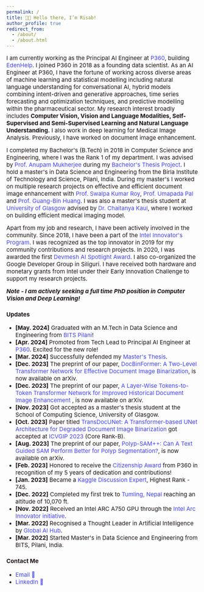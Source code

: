 ```yaml
---
permalink: /
title: 👋🏼 Hello there, I’m Risab!
author_profile: true
redirect_from: 
  - /about/
  - /about.html
---
```


<span style="font-size: 15px; color: #1B1212;">I am currently working as the Principal AI Engineer at <a href="https://www.p360.com/" style="text-decoration: none; color: #4040FF;">P360</a>, building <a href="https://www.p360.com/edenhelp/" style="text-decoration: none; color: #4040FF;">EdenHelp</a>. I joined P360 in 2018 as a founding data scientist. As an AI Engineer at P360, I have the fortune of working across diverse areas of machine learning and statistical modelling including natural language understanding for conversational AI, hybrid models combining intent-driven and generative approaches, time series forecasting and optimization techniques, and predictive modelling within the pharmaceutical sector. My research interest broadly includes <strong>Computer Vision, Vision and Language Modalities, Self-Supervised and Semi-Supervised Learning and Natural Language Understanding.</strong> I also work in deep learning for Medical Image Analysis. Previously, I have worked on document image enhancement.

<span style="font-size: 15px; color: #1B1212;">I completed my Bachelor's (B.Tech) in 2018 in Computer Science and Engineering, where I was the Rank 1 of my department. I was advised by <a href="https://scholar.google.co.in/citations?user=pixVZ0oAAAAJ&hl=en" style="text-decoration: none; color: #4040FF;">Prof. Anupam Mukherjee</a> during my <a href="https://devmesh.intel.com/projects/self-driving-bot-on-intel-architecture#about-section" style="text-decoration: none; color: #4040FF;">Bachelor's Thesis Project</a>. I hold a master's in Data Science and Engineering from the Birla Institute of Technology and Science, Pilani, India. During my master's I worked on multiple research projects on effective and efficient document image enhancement with <a href="https://scholar.google.com/citations?user=1WVrFGwAAAAJ&hl=en" style="text-decoration: none; color: #4040FF;">Prof. Swalpa Kumar Roy</a>, <a href="https://scholar.google.com/citations?user=2_z_CogAAAAJ&hl=en" style="text-decoration: none; color: #4040FF;">Prof. Umapada Pal</a> and <a href="https://scholar.google.com.sg/citations?user=LhSqQCIAAAAJ&hl=en" style="text-decoration: none; color: #4040FF;">Prof. Guang-Bin Huang</a>. I was also a master's thesis student at <a href="https://www.gla.ac.uk/" style="text-decoration: none; color: #4040FF;">University of Glasgow</a> advised by <a href="https://chaitanya-kaul.github.io/" style="text-decoration: none; color: #4040FF;">Dr. Chaitanya Kaul</a>, where I worked on building efficient medical imaging model.


<span style="font-size: 15px; color: #1B1212;">Apart from my job and research, I have been actively involved in the community. Since 2018, I have been a part of the <a href="https://devmesh.intel.com/users/risab-biswas" style="text-decoration: none; color: #4040FF;">Intel Innovator's Program</a>. I was recognized as the top innovator in 2019 for my community contributions and research projects. In 2020, I was awarded the first <a href="https://devmesh.intel.com/posts/638312/congrats-to-our-devmesh-spotlight-award-winners" style="text-decoration: none; color: #4040FF;">Devmesh AI Spotlight Award</a>. I also co-organized the Google Developer Group in Siliguri. I have received both hardware and monetary grants from Intel under their Early Innovation Challenge to support my research projects.

<span style="font-size: 15px; color: #1B1212;"><strong><em>Note - I am actively seeking a full time PhD position in Computer Vision and Deep Learning!</em></strong></span>

### <span style="font-size: 15px; color: #1B1212;">Updates</span>
- <span style="font-size: 15px; color: #1B1212;">**[May. 2024]** Graduated with an M.Tech in Data Science and Engineering from <a href="https://www.bits-pilani.ac.in/" style="color: #4040FF; text-decoration: none;">BITS Pilani</a>!</span>
- <span style="font-size: 15px; color: #1B1212;">**[Apr. 2024]** Promoted from Tech Lead to Principal AI Engineer at <a href="https://www.p360.com/leadership/" style="color: #4040FF; text-decoration: none;">P360</a>. Excited for the new role!</span>
- <span style="font-size: 15px; color: #1B1212;">**[Mar. 2024]** Successfully defended my <a href="https://arxiv.org/pdf/2406.03173" style="color: #4040FF; text-decoration: none;">Master's Thesis</a>.</span>
- <span style="font-size: 15px; color: #1B1212;">**[Dec. 2023]** The preprint of our paper, <a href="https://arxiv.org/abs/2312.03568" style="color: #4040FF; text-decoration: none;">DocBinFormer: A Two-Level Transformer Network for Effective Document Image Binarization</a>, is now available on arXiv.</span>
- <span style="font-size: 15px; color: #1B1212;">**[Dec. 2023]** The preprint of our paper, <a href="https://arxiv.org/abs/2312.03946" style="color: #4040FF; text-decoration: none;">A Layer-Wise Tokens-to-Token Transformer Network for Improved Historical Document Image Enhancement
</a>, is now available on arXiv.</span>
- <span style="font-size: 15px; color: #1B1212;">**[Nov. 2023]** Got accepted as a master's thesis student at the School of Computing Science, University of Glasgow.</span>
- <span style="font-size: 15px; color: #1B1212;">**[Oct. 2023]** Paper titled <a href="https://dl.acm.org/doi/abs/10.1145/3627631.3627639" style="color: #4040FF; text-decoration: none;">TransDocUNet: A Transformer-based UNet Architecture for Degraded Document Image Binarization</a> got accepted at <a href="https://www.iitrpr.ac.in/ICVGIP/" style="color: #4040FF; text-decoration: none;">ICVGIP 2023</a> (Core Rank-B).</span>
- <span style="font-size: 15px; color: #1B1212;">**[Aug. 2023]** The preprint of our paper, <a href="https://arxiv.org/abs/2308.06623" style="color: #4040FF; text-decoration: none;">Polyp-SAM++: Can A Text Guided SAM Perform Better for Polyp Segmentation?</a>, is now available on arXiv.</span>
- <span style="font-size: 15px; color: #1B1212;">**[Feb. 2023]** Honored to receive the <a href="https://www.linkedin.com/posts/activity-7031705908409712641-huup?utm_source=share&utm_medium=member_desktop" style="color: #4040FF; text-decoration: none;">Citizenship Award</a> from P360 in recognition of my 5 years of dedication and contributions!</span>
- <span style="font-size: 15px; color: #1B1212;">**[Jan. 2023]** Became a <a href="https://www.kaggle.com/risabbiswas19" style="color: #4040FF; text-decoration: none;">Kaggle Discussion Expert</a>, Highest Rank - 745.</span>
- <span style="font-size: 15px; color: #1B1212;">**[Dec. 2022]** Completed my first trek to <a href="https://www.google.com/url?sa=i&url=http%3A%2F%2Fdooars.info%2Ftravel-guide%2Ftumling%2F&psig=AOvVaw3xK3UBcalR2l1RHHQxV0YM&ust=1721754890653000&source=images&cd=vfe&opi=89978449&ved=0CBEQjRxqFwoTCLjLofeSu4cDFQAAAAAdAAAAABAJ" style="color: #4040FF; text-decoration: none;">Tumling, Nepal</a> reaching an altitude of 10,070 ft.</span>
- <span style="font-size: 15px; color: #1B1212;">**[Nov. 2022]** Received an Intel ARC A750 GPU through the <a href="https://community.intel.com/t5/Blogs/Products-and-Solutions/Graphics/Apply-to-be-an-Intel-Arc-Innovator/post/1348540" style="color: #4040FF; text-decoration: none;">Intel Arc Innovator initiative</a>.</span>
- <span style="font-size: 15px; color: #1B1212;">**[Mar. 2022]** Recognised a Thought Leader in Artificial Intelligence by <a href="https://www.linkedin.com/posts/globalaihub_globalaihub-thoughtleader-ai-activity-6909830724439130112-_yog?utm_source=share&utm_medium=member_desktop" style="color: #4040FF; text-decoration: none;">Global AI Hub</a>.</span>
- <span style="font-size: 15px; color: #1B1212;">**[Mar. 2022]** Started Master's in Data Science and Engineering from BITS, Pilani, India.</span>

### <span style="font-size: 15px; color: #1B1212;">Contact Me</span>
- <span style="font-size: 15px; color: #1B1212;"><a href="mailto:risabbiswas19@gmail.com" style="color: #4040FF; text-decoration: none;">Email 📩</a></span>
- <span style="font-size: 15px; color: #1B1212;"><a href="https://www.linkedin.com/in/risab-biswas/" style="color: #4040FF; text-decoration: none;">LinkedIn 🙌</a></span>